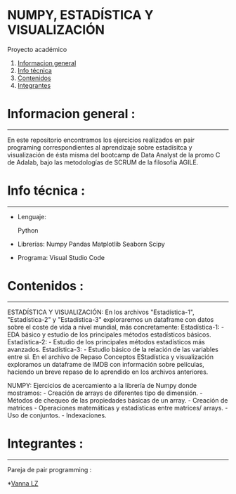 # NUMPY, ESTADÍSTICA Y VISUALIZACIÓN
Proyecto académico

1. [Informacion general](#informacion-general)
2. [Info técnica](#info-técnica)
3. [Contenidos](#contenidos)
4. [Integrantes](#integrantes)


# Informacion general :
***

En este repositorio encontramos los ejercicios realizados en pair programing correspondientes al aprendizaje sobre estadísitca y visualización de ésta misma del bootcamp de Data Analyst de la promo C de Adalab, bajo las metodologías de SCRUM de la filosofía AGILE.


# Info técnica :
*** 

- Lenguaje: 
       
    Python
- Librerías:
Numpy 
Pandas
             Matplotlib
             Seaborn
             Scipy
- Programa: Visual Studio Code

# Contenidos :
***

  ESTADÍSTICA Y VISUALIZACIÓN:
    En los archivos "Estadística-1", "Estadística-2" y "Estadística-3" exploraremos un dataframe con datos sobre el coste de vida a nivel mundial, más concretamente:
             Estadística-1:
                    - EDA básico y estudio de los principales métodos estadísticos básicos.
             Estadística-2:
                    - Estudio de los principales métodos estadísticos más avanzados.
             Estadística-3:
                    - Estudio básico de la relación de las variables entre si.
    En el archivo de Repaso Conceptos EStadística y visualización exploramos un dataframe de IMDB con información sobre películas, haciendo un breve repaso de lo aprendido en los archivos anteriores.
                
  NUMPY:
    Ejercicios de acercamiento a la librería de Numpy donde mostramos:
             - Creación de arrays de diferentes tipo de dimensión.
             - Métodos de chequeo de las propiedades básicas de un array.
             - Creación de matrices
             - Operaciones matemáticas y estadísticas entre matrices/ arrays.
             - Uso de conjuntos.
             - Indexaciones.
  
  
  # Integrantes :
  ***
  
  Pareja de pair programming :
  
  *[Vanna LZ](https://github.com/VannaLZ)

  
      
  
                
      
